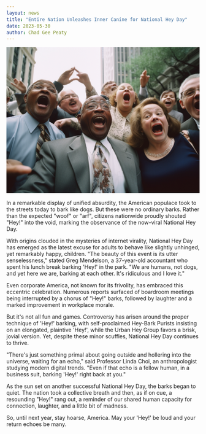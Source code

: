 ```yaml
---
layout: news
title: "Entire Nation Unleashes Inner Canine for National Hey Day"
date: 2023-05-30
author: Chad Gee Peaty
---
```


![Hey!](/assets/images/articles/entire-nation-unleashes-inner-canine-for-national-hey-day.png)

In a remarkable display of unified absurdity, the American populace took to the streets today to bark like dogs. But these were no ordinary barks. Rather than the expected "woof" or "arf", citizens nationwide proudly shouted "Hey!" into the void, marking the observance of the now-viral National Hey Day. 

With origins clouded in the mysteries of internet virality, National Hey Day has emerged as the latest excuse for adults to behave like slightly unhinged, yet remarkably happy, children. "The beauty of this event is its utter senselessness," stated Greg Mendelson, a 37-year-old accountant who spent his lunch break barking 'Hey!' in the park. "We are humans, not dogs, and yet here we are, barking at each other. It's ridiculous and I love it."

Even corporate America, not known for its frivolity, has embraced this eccentric celebration. Numerous reports surfaced of boardroom meetings being interrupted by a chorus of "Hey!" barks, followed by laughter and a marked improvement in workplace morale.

But it's not all fun and games. Controversy has arisen around the proper technique of 'Hey!' barking, with self-proclaimed Hey-Bark Purists insisting on an elongated, plaintive 'Hey!', while the Urban Hey Group favors a brisk, jovial version. Yet, despite these minor scuffles, National Hey Day continues to thrive.

"There's just something primal about going outside and hollering into the universe, waiting for an echo," said Professor Linda Choi, an anthropologist studying modern digital trends. "Even if that echo is a fellow human, in a business suit, barking 'Hey!' right back at you."

As the sun set on another successful National Hey Day, the barks began to quiet. The nation took a collective breath and then, as if on cue, a resounding "Hey!" rang out, a reminder of our shared human capacity for connection, laughter, and a little bit of madness. 

So, until next year, stay hoarse, America. May your 'Hey!' be loud and your return echoes be many.
